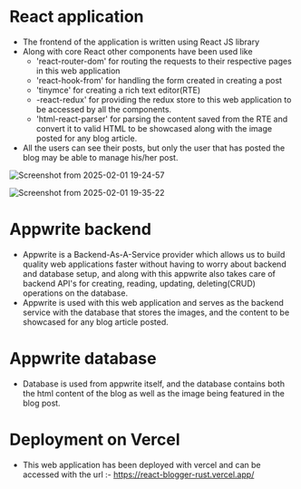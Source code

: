 # React application
 - The frontend of the application is written using React JS library
 - Along with core React other components have been used like
   - 'react-router-dom' for routing the requests to their respective pages in this web application
   - 'react-hook-from' for handling the form created in creating a post
   - 'tinymce' for creating a rich text editor(RTE)
   - -react-redux' for providing the redux store to this web application to be accessed by all the components.
   - 'html-react-parser' for parsing the content saved from the RTE and convert it to valid HTML to be showcased along with the image posted for any blog article.
 - All the users can see their posts, but only the user that has posted the blog may be able to manage his/her post.

![Screenshot from 2025-02-01 19-24-57](https://github.com/user-attachments/assets/8314ec4b-a814-4be6-9632-a7de5de48af9)

![Screenshot from 2025-02-01 19-35-22](https://github.com/user-attachments/assets/4aa1a2ba-b0d8-441a-bd2a-d277f9785788)

# Appwrite backend
  - Appwrite is a Backend-As-A-Service provider which allows us to build quality web applications faster without having to worry about backend and database setup, and along with this appwrite also takes care of backend API's for creating, reading, updating, deleting(CRUD) operations on the database.
  - Appwrite is used with this web application and serves as the backend service with the database that stores the images, and the content to be showcased for any blog article posted.

# Appwrite database
  - Database is used from appwrite itself, and the database contains both the html content of the blog as well as the image being featured in the blog post.

# Deployment on Vercel
  - This web application has been deployed with vercel and can be accessed with the url :- https://react-blogger-rust.vercel.app/
